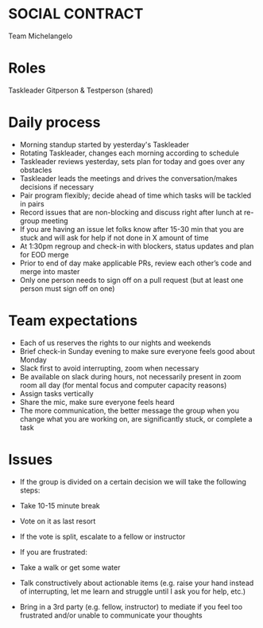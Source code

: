 # SOCIAL CONTRACT

Team Michelangelo

# Roles

Taskleader
Gitperson & Testperson (shared)

# Daily process

* Morning standup started by yesterday's Taskleader
* Rotating Taskleader, changes each morning according to schedule
* Taskleader reviews yesterday, sets plan for today and goes over any obstacles
* Taskleader leads the meetings and drives the conversation/makes decisions if necessary
* Pair program flexibly; decide ahead of time which tasks will be tackled in pairs
* Record issues that are non-blocking and discuss right after lunch at re-group meeting
* If you are having an issue let folks know after 15-30 min that you are stuck and will ask for help if not done in X amount of time
* At 1:30pm regroup and check-in with blockers, status updates and plan for EOD merge
* Prior to end of day make applicable PRs, review each other’s code and merge into master
* Only one person needs to sign off on a pull request (but at least one person must sign off on one)

# Team expectations

* Each of us reserves the rights to our nights and weekends
* Brief check-in Sunday evening to make sure everyone feels good about Monday
* Slack first to avoid interrupting, zoom when necessary
* Be available on slack during hours, not necessarily present in zoom room all day (for mental focus and computer capacity reasons)
* Assign tasks vertically
* Share the mic, make sure everyone feels heard
* The more communication, the better
  message the group when you change what you are working on, are significantly stuck, or complete a task

# Issues

* If the group is divided on a certain decision we will take the following steps:
* Take 10-15 minute break
* Vote on it as last resort
* If the vote is split, escalate to a fellow or instructor

* If you are frustrated:
* Take a walk or get some water
* Talk constructively about actionable items (e.g. raise your hand instead of interrupting, let me learn and struggle until I ask you for help, etc.)
* Bring in a 3rd party (e.g. fellow, instructor) to mediate if you feel too frustrated and/or unable to communicate your thoughts
